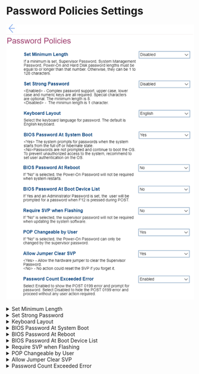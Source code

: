 # Password Policies Settings #

![](./img/passwordpolicies.png)

<details><summary>Set Minimum Length</summary>

Options:

1. **Disabled** – passwords can have 1 to 128 characters. Default. 
2. 4 Characters
3. 5 Characters
4. 6 Characters
5. 7 Characters
6. 8 Characters
7. 9 Characters
8. 10 Characters
9. 11 Characters
10. 12 Characters

?> A minimum length set here applies to <br /> - Supervisor Password (SVP) <br /> - System Management Password (SMP) <br /> - Power-On Password (PoP) <br /> - Hard Disk Password (HDP).

| WMI Setting name | Values | SVP / SMP Req'd | AMD/Intel |
|:---|:---|:---|:---|
| SetMinimumLength | Disable, 4 Characters, 5 Characters, 6 Characters, 7 Characters, 8 Characters, 9 Characters, 10 Characters, 11 Characters, 12 Characters | yes | Both |
</details>


<details><summary>Set Strong Password</summary>

?> A strong password is defined as: <br /> - Upper case, lower case, and numeric characters are all required <br /> -  Special characters are optional <br /> - The minimum length is 8

Options:

1. Enabled.
2. **Disabled** – the minimum length is 1 character. Default. 

| WMI Setting name | Values | SVP / SMP Req'd | AMD/Intel |
|:---|:---|:---|:---|
| SetStrongPassword | Disabled, Enabled | yes | Both |
</details>


<details><summary>Keyboard Layout</summary>

Keyboard layout for password.

Options:

1. **English** – Default.
2. French
3. German
4. Chinese

| WMI Setting name | Values | SVP / SMP Req'd | AMD/Intel |
|:---|:---|:---|:---|
| KeyboardLayout | English, French, German, Chinese | yes | Both |

</details>


<details><summary>BIOS Password At System Boot</summary>

Whether to prompt for passwords when the system starts from the full off or hibernate state.

Options:

1. **Yes** –  Default. 
2. No.

!> To prevent unauthorized access to the system we recommend to setting user authentication on the OS. 

| WMI Setting name | Values | SVP / SMP Req'd | AMD/Intel |
|:---|:---|:---|:---|
| BIOSPasswordAtSystemBoot | No, Yes | yes | Both |

</details>


<details><summary>BIOS Password At Reboot</summary>

Whether to require Power-On Password when system restarts.

Options:

1. Yes.
2. **No** - Default.

| WMI Setting name | Values | SVP / SMP Req'd | AMD/Intel |
|:---|:---|:---|:---|
| BIOSPasswordAtReboot | No, Yes | yes | Both |
</details>


<details><summary>BIOS Password At Boot Device List</summary>

Whether user is prompted for a password when F12 is pressed during POST (Power On Self Test). 

!> Password prompt requires that Administrator Password is set.

Options:

1. Yes.
2. **No** – Default.

| WMI Setting name | Values | SVP / SMP Req'd | AMD/Intel |
|:---|:---|:---|:---|
| BIOSPasswordAtBootDeviceList | No, Yes | yes | Both |

</details>


<details><summary>Require SVP when Flashing</summary>

Whether the Supervisor Password (SVP) is required when updating the system software.

Options:

1. Yes.
2. **No** – Default.

| WMI Setting name | Values | SVP / SMP Req'd | AMD/Intel |
|:---|:---|:---|:---|
| RequireSVPwhenFlashing | No, Yes | yes | Both |

</details>

<details><summary>POP Changeable by User</summary>

Whether the Power-On Password (POP) can be changed without Supervisor Password (SVP).

Options:

1. **Yes** –  Default.
2. No – the Power-On Password can only be changed with the SVP.

| WMI Setting name | Values | SVP / SMP Req'd | AMD/Intel |
|:---|:---|:---|:---|
| POPChangeablebyUser | No, Yes | yes | Both |
</details>


<details><summary>Allow Jumper Clear SVP</summary>

Whether to allow the hardware jumper to clear the Supervisor Password.

!> No action can reset the SVP if user forgets it.

Options:

1. **Yes** – Default.
2. No.

| WMI Setting name | Values | SVP / SMP Req'd | AMD/Intel |
|:---|:---|:---|:---|
| AllowJumperClearSVP | No, Yes | yes | Both |
</details>


<details><summary>Password Count Exceeded Error</summary>

Whether to show the POST 0199 error and prompt for password after three failed attempts.

Options:

1. **Enabled** – Default.
2. Disabled.

?> If `Enabled`, then after 3 attempts with an incorrect password, the system will show a 0199 error. <br /> - User can  bypass the error by pressing F2.  <br /> -  0199 error is still shown. <br /> -  Clear the error condition by pressing F10, or saving the settings after this has been verified, by entering bios with correct SVP. <br /> - If a user attempts to change BIOS settings and uses the wrong password, the system will deny access. <br /> - After a third failed attempt, all other attempts will fail. No further changes can be made, and user needs to reboot.

| WMI Setting name | Values | SVP / SMP Req'd | AMD/Intel |
|:---|:---|:---|:---|
| PasswordCountExceededError | Disabled, Enabled | yes | Both |
</details>